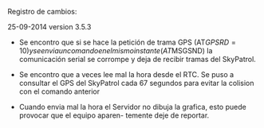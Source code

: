 Registro de cambios:


25-09-2014
version 3.5.3

- Se encontro que si se hace la petición de trama GPS (AT$GPSRD=10) y se envia un comando en el mismo
  instante (AT$MSGSND) la comunicación serial se corrompe y deja de recibir tramas del SkyPatrol.

- Se encontro que a veces lee mal la hora desde el RTC. Se puso a consultar el GPS del SkyPatrol cada
  67 segundos para evitar la colision con el comando anterior

- Cuando envia mal la hora el Servidor no dibuja la grafica, esto puede provocar que el equipo aparen-
  temente deje de reportar.